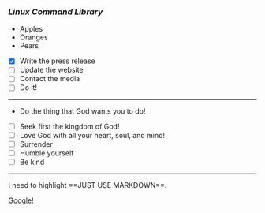 ### ***Linux Command Library***

- Apples
- Oranges
- Pears

- [x] Write the press release
- [ ] Update the website
- [ ] Contact the media
- [ ] Do it!
---

- Do the thing that God wants you to do!
- [ ] Seek first the kingdom of God!
- [ ] Love God with all your heart, soul, and mind!
- [ ] Surrender
- [ ] Humble yourself
- [ ] Be kind

---

I need to highlight ==JUST USE MARKDOWN==.

[Google!](https://www.google.com)
